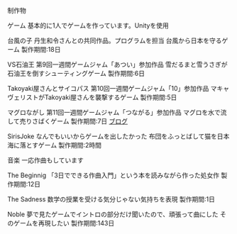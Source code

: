 制作物

ゲーム
基本的に1人でゲームを作っています。Unityを使用

台風の子
丹生和令さんとの共同作品。プログラムを担当
台風から日本を守るゲーム
製作期間:18日

VS石油王
第9回一週間ゲームジャム「あつい」参加作品
雪だるまと雪うさぎが石油王を倒すシューティングゲーム
製作期間:6日

Takoyaki屋さんとサイコパス
第10回一週間ゲームジャム「10」参加作品
マキャヴェリストがTakoyaki屋さんを襲撃するゲーム
製作期間:5日

マグロながし
第11回一週間ゲームジャム「つながる」参加作品
マグロを水で流して売りさばくゲーム
製作期間:7日
[ブログ](https://JuncleGrow.qrunch.io/entries/Yyr3OxbUjTwNjvdk)

SirisJoke
なんでもいいからゲームを出したかった
布団をふっとばして猫を日本海に落とすゲーム
製作期間:2時間

音楽
一応作曲もしています

The Beginnig
「3日でできる作曲入門」という本を読みながら作った処女作
製作期間:12日

The Sadness
数学の授業を受ける気分じゃない気持ちを表現
製作期間:1日

Noble
夢で見たゲームでイントロの部分だけ聞いたので、頑張って曲にした
そのゲームを再現したい
製作期間:143日
